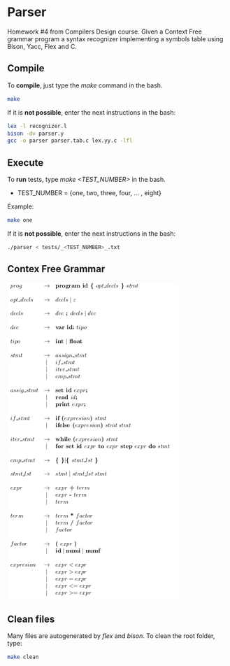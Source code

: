 # Parser

Homework #4 from Compilers Design course. Given a Context Free grammar program a syntax recognizer implementing a symbols table using Bison, Yacc, Flex and C.

## Compile

To **compile**, just type the _make_ command in the bash.

```bash
make
```

If it is **not possible**, enter the next instructions in the bash:

```bash
lex -l recognizer.l
bison -dv parser.y
gcc -o parser parser.tab.c lex.yy.c -lfl
```

## Execute

To **run** tests, type _make *<TEST_NUMBER>*_ in the bash.

* TEST_NUMBER = {one, two, three, four,  ... , eight}

 Example:

```bash
make one
```

If it is **not possible**, enter the next instructions in the bash:

```bash
./parser < tests/_<TEST_NUMBER>_.txt
```

## Contex Free Grammar

![](cfg.png)

## Clean files

Many files are autogenerated by _flex_ and _bison_. To clean the root folder, type:

```bash
make clean
```
